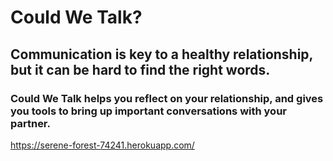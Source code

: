 # Could We Talk?

## Communication is key to a healthy relationship, but it can be hard to find the right words.

### Could We Talk helps you reflect on your relationship, and gives you tools to bring up important conversations with your partner.

https://serene-forest-74241.herokuapp.com/

